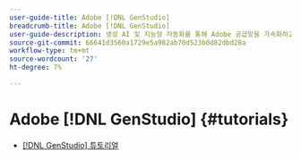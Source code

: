 ```yaml
---
user-guide-title: Adobe [!DNL GenStudio]
breadcrumb-title: Adobe [!DNL GenStudio]
user-guide-description: 생성 AI 및 지능형 자동화를 통해 Adobe 공급망을 가속화하고 간소화하는 종단 간 솔루션인  [!DNL GenStudio]에 대한 Experience League 튜토리얼을 확인하십시오.
source-git-commit: 66641d3560a1729e5a982ab70d523b0d82dbd28a
workflow-type: tm+mt
source-wordcount: '27'
ht-degree: 7%

---
```



# Adobe [!DNL GenStudio] {#tutorials}

+ [[!DNL GenStudio] 튜토리얼](introduction.md)
